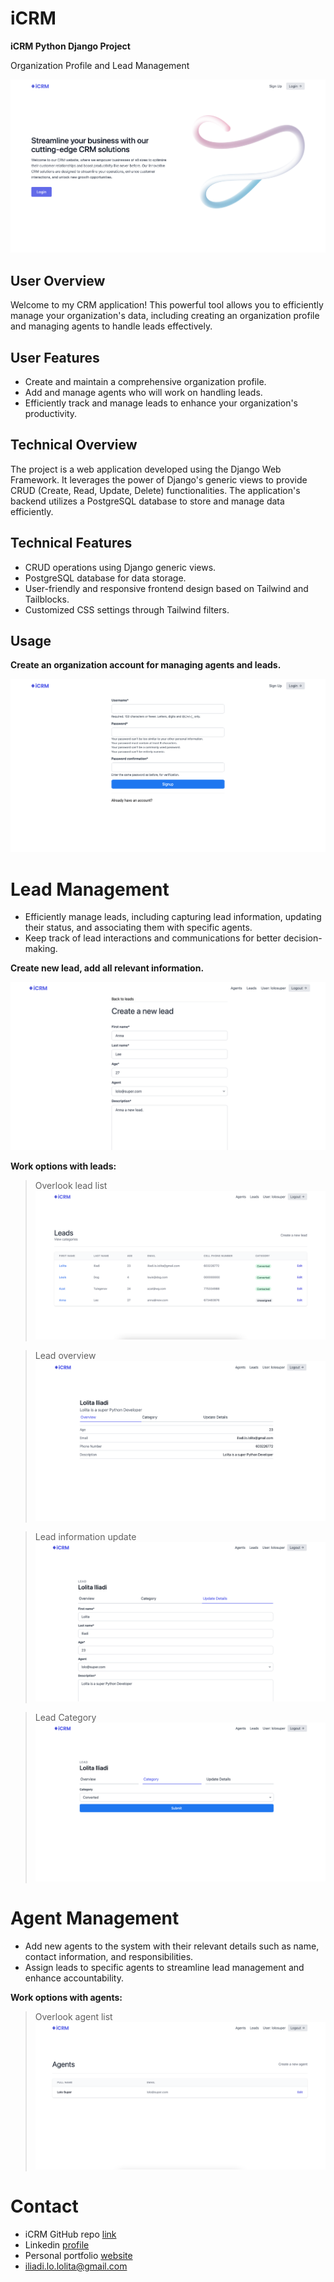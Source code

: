 # iCRM
**iCRM Python Django Project**

Organization Profile and Lead Management

![](https://github.com/iliadilolo/icrm/blob/master/readme/main.png)

## User Overview

Welcome to my CRM application! This powerful tool allows you to efficiently manage your organization's data, 
including creating an organization profile and managing agents to handle leads effectively.


## User Features

+ Create and maintain a comprehensive organization profile. 
+ Add and manage agents who will work on handling leads.
+ Efficiently track and manage leads to enhance your organization's productivity.



## Technical Overview

The project is a web application developed using the Django Web Framework. It leverages the power of 
Django's generic views to provide CRUD (Create, Read, Update, Delete) functionalities. 
The application's backend utilizes a PostgreSQL database to store and manage data efficiently.

## Technical Features

+ CRUD operations using Django generic views.
+ PostgreSQL database for data storage.
+ User-friendly and responsive frontend design based on Tailwind and Tailblocks.
+ Customized CSS settings through Tailwind filters.


## Usage

**Create an organization account for managing agents and leads.**

![Create an organization account for managing agents and leads.](https://github.com/iliadilolo/icrm/blob/master/readme/signup.png)

# Lead Management
+ Efficiently manage leads, including capturing lead information, updating their status, and associating them with specific agents.
+ Keep track of lead interactions and communications for better decision-making.

**Create new lead, add all relevant information.**

![Create new lead, add all relevant information.](https://github.com/iliadilolo/icrm/blob/master/readme/create%20lead.png)


**Work options with leads:**

> Overlook lead list
![Lead list](https://github.com/iliadilolo/icrm/blob/master/readme/lead%20list.png)

> Lead overview
![Lead overview](https://github.com/iliadilolo/icrm/blob/master/readme/lead%20overview.png)

> Lead information update
![Lead information update](https://github.com/iliadilolo/icrm/blob/master/readme/lead%20update.png)

> Lead Category
![Lead Category](https://github.com/iliadilolo/icrm/blob/master/readme/lead%20category.png)


# Agent Management
+ Add new agents to the system with their relevant details such as name, contact information, and responsibilities.
+ Assign leads to specific agents to streamline lead management and enhance accountability.

**Work options with agents:**

> Overlook agent list
![Agent list](https://github.com/iliadilolo/icrm/blob/master/readme/agent%20list.png)



# Contact 

+ iCRM GitHub repo [link](https://github.com/iliadilolo/icrm.git)
+ Linkedin [profile](https://www.linkedin.com/in/lolita-iliadi-311ba5273/)
+ Personal portfolio [website](https://iliadilolo-portfolio.streamlit.app/)
+ iliadi.lo.lolita@gmail.com

